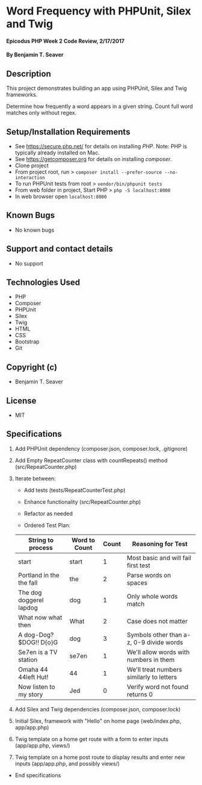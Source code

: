 # Word Frequency with PHPUnit, Silex and Twig

#### Epicodus PHP Week 2 Code Review, 2/17/2017

#### By Benjamin T. Seaver

## Description

This project demonstrates building an app using PHPUnit, Silex and Twig frameworks.

Determine how frequently a word appears in a given string. Count full word matches only without regex.

## Setup/Installation Requirements
* See https://secure.php.net/ for details on installing _PHP_.  Note: PHP is typically already installed on Mac.
* See https://getcomposer.org for details on installing _composer_.
* Clone project
* From project root, run > `composer install --prefer-source --no-interaction`
* To run PHPUnit tests from root > `vendor/bin/phpunit tests`
* From web folder in project, Start PHP > `php -S localhost:8000`
* In web browser open `localhost:8000`

## Known Bugs
* No known bugs

## Support and contact details
* No support

## Technologies Used
* PHP
* Composer
* PHPUnit
* Silex
* Twig
* HTML
* CSS
* Bootstrap
* Git

## Copyright (c)
* Benjamin T. Seaver

## License
* MIT

## Specifications
1. Add PHPUnit dependency (composer.json, composer.lock, .gitignore)

2. Add Empty RepeatCounter class with countRepeats() method (src/RepeatCounter.php)

3. Iterate between:
   * Add tests (tests/RepeatCounterTest.php)
   * Enhance functionality (src/RepeatCounter.php)
   * Refactor as needed

   * Ordered Test Plan:

   | String to process        | Word to Count | Count | Reasoning for Test                         |
   |--------------------------|---------------|-------|--------------------------------------------|
   | start                    | start         | 1     | Most basic and will fail first test        |
   | Portland in the the fall | the           | 2     | Parse words on spaces                      |
   | The dog doggerel lapdog  | dog           | 1     | Only whole words match                     |
   | What now what then       | What          | 2     | Case does not matter                       |
   | A dog-Dog? $DOG!! D{o}G  | dog           | 3     | Symbols other than a-z, 0-9 divide words   |
   | Se7en is a TV station    | se7en         | 1     | We'll allow words with numbers in them     |
   | Omaha 44 44left Hut!     | 44            | 1     | We'll treat numbers similarly to letters   |
   | Now listen to my story   | Jed           | 0     | Verify word not found returns 0            |

4. Add Silex and Twig dependencies (composer.json, composer.lock)

5. Initial Silex, framework with "Hello" on home page (web/index.php, app/app.php)

6. Twig template on a home get route with a form to enter inputs (app/app.php, views/)

7. Twig template on a home post route to display results and enter new inputs (app/app.php, and possibly views/)

* End specifications

